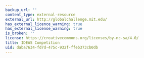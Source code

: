 ```yaml
---
backup_url: ''
content_type: external-resource
external_url: http://globalchallenge.mit.edu/
has_external_licence_warning: true
has_external_license_warning: true
is_broken: ''
license: https://creativecommons.org/licenses/by-nc-sa/4.0/
title: IDEAS Competition
uid: daba7634-fd7d-475c-932f-ffeb373cb0db
---
```

